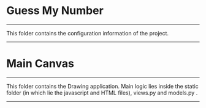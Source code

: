 # Guess My Number
--------------

This folder contains the configuration information of the project.

--------------
# Main Canvas
--------------

This folder contains the Drawing application. Main logic lies
inside the static folder (in which lie the javascript and
HTML files), views.py and models.py . 

--------------
